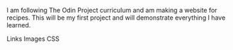 I am following The Odin Project curriculum and am making a website for recipes. This will be my first project and will demonstrate everything I have learned.

Links
Images
CSS

